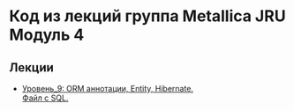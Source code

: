 # Код из лекций группа Metallica JRU Модуль 4

## Лекции

- [Уровень_9: ORM аннотации, Entity, Hibernate.](https://github.com/tatianabakachJRU/theKillersModule4Hibernate/tree/src/main/java/com/javarush/lecture_9 )  
  [Файл с SQL.](https://github.com/tatianabakachJRU/theKillersModule4/blob/main/src/main/resources/lecture_1.sql )